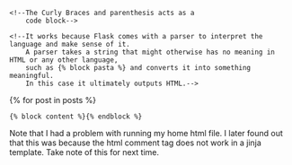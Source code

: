 <!--Jinja two is the template that flask uses -->
    <!--The Curly Braces and parenthesis acts as a
        code block-->
    
    <!--It works because Flask comes with a parser to interpret the language and make sense of it.
        A parser takes a string that might otherwise has no meaning in HTML or any other language,
        such as {% block pasta %} and converts it into something meaningful. 
        In this case it ultimately outputs HTML.-->

  {% for post in posts %}
    <!--We are looping through the posts and printing we have specified-->

<!--This allows us to override with things that are unique
    to each lage.-->
    {% block content %}{% endblock %}

Note that I had a problem with running my home html file.
I later found out that this was because 
the html comment tag <!-- ... --> does not work in a jinja template.
Take note of this for next time.